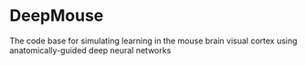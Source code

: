 # DeepMouse
The code base for simulating learning in the mouse brain visual cortex using anatomically-guided deep neural networks
